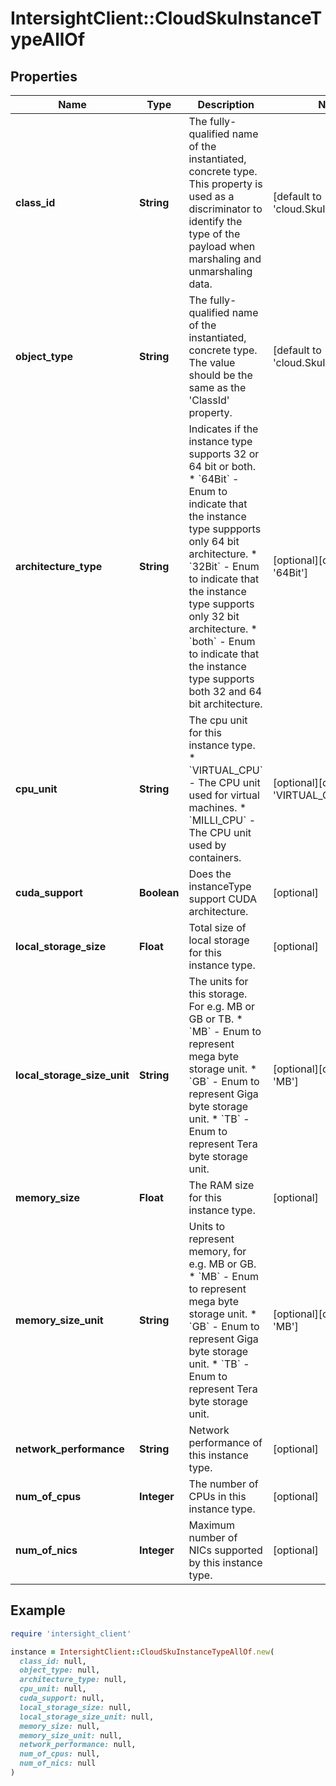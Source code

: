 # IntersightClient::CloudSkuInstanceTypeAllOf

## Properties

| Name | Type | Description | Notes |
| ---- | ---- | ----------- | ----- |
| **class_id** | **String** | The fully-qualified name of the instantiated, concrete type. This property is used as a discriminator to identify the type of the payload when marshaling and unmarshaling data. | [default to &#39;cloud.SkuInstanceType&#39;] |
| **object_type** | **String** | The fully-qualified name of the instantiated, concrete type. The value should be the same as the &#39;ClassId&#39; property. | [default to &#39;cloud.SkuInstanceType&#39;] |
| **architecture_type** | **String** | Indicates if the instance type supports 32 or 64 bit or both. * &#x60;64Bit&#x60; - Enum to indicate that the instance type suppports only 64 bit architecture. * &#x60;32Bit&#x60; - Enum to indicate that the instance type supports only 32 bit architecture. * &#x60;both&#x60; - Enum to indicate that the instance type supports both 32 and 64 bit architecture. | [optional][default to &#39;64Bit&#39;] |
| **cpu_unit** | **String** | The cpu unit for this instance type. * &#x60;VIRTUAL_CPU&#x60; - The CPU unit used for virtual machines. * &#x60;MILLI_CPU&#x60; - The CPU unit used by containers. | [optional][default to &#39;VIRTUAL_CPU&#39;] |
| **cuda_support** | **Boolean** | Does the instanceType support CUDA architecture. | [optional] |
| **local_storage_size** | **Float** | Total size of local storage for this instance type. | [optional] |
| **local_storage_size_unit** | **String** | The units for this storage. For e.g. MB or GB or TB. * &#x60;MB&#x60; - Enum to represent mega byte storage unit. * &#x60;GB&#x60; - Enum to represent Giga byte storage unit. * &#x60;TB&#x60; - Enum to represent Tera byte storage unit. | [optional][default to &#39;MB&#39;] |
| **memory_size** | **Float** | The RAM size for this instance type. | [optional] |
| **memory_size_unit** | **String** | Units to represent memory, for e.g. MB or GB. * &#x60;MB&#x60; - Enum to represent mega byte storage unit. * &#x60;GB&#x60; - Enum to represent Giga byte storage unit. * &#x60;TB&#x60; - Enum to represent Tera byte storage unit. | [optional][default to &#39;MB&#39;] |
| **network_performance** | **String** | Network performance of this instance type. | [optional] |
| **num_of_cpus** | **Integer** | The number of CPUs in this instance type. | [optional] |
| **num_of_nics** | **Integer** | Maximum number of NICs supported by this instance type. | [optional] |

## Example

```ruby
require 'intersight_client'

instance = IntersightClient::CloudSkuInstanceTypeAllOf.new(
  class_id: null,
  object_type: null,
  architecture_type: null,
  cpu_unit: null,
  cuda_support: null,
  local_storage_size: null,
  local_storage_size_unit: null,
  memory_size: null,
  memory_size_unit: null,
  network_performance: null,
  num_of_cpus: null,
  num_of_nics: null
)
```

